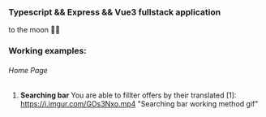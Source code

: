 ### Typescript && Express && Vue3 fullstack application

to the moon 🚀🚀

### Working examples:

###### Home Page

1. **Searching bar**
   You are able to fillter offers by their translated
   [1]: <https://i.imgur.com/GOs3Nxo.mp4> "Searching bar working method gif"
